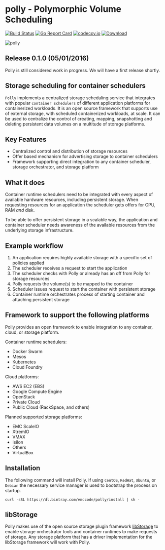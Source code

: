 # polly - Polymorphic Volume Scheduling
[![Build Status](https://travis-ci.org/emccode/polly.svg?branch=master)](https://travis-ci.org/emccode/polly) [![Go Report Card](http://goreportcard.com/badge/emccode/polly)](http://goreportcard.com/report/emccode/polly) [![codecov.io](https://codecov.io/github/emccode/polly/coverage.svg?branch=master)](https://codecov.io/github/emccode/polly?branch=master) [![Download](http://api.bintray.com/packages/emccode/polly/stable/images/download.svg) ](https://dl.bintray.com/emccode/polly/stable/latest/)

![polly](https://raw.githubusercontent.com/emccode/polly/master/.docs/images/polly.png)

## Release 0.1.0 (05/01/2016)
Polly is still considered work in progress. We will have a first release shortly.

## Storage scheduling for container schedulers
`Polly` implements a centralized storage scheduling service that integrates with popular `container schedulers` of different application platforms for containerized workloads. It is an open source framework that supports use of external storage, with scheduled containerized workloads, at scale. It can be used to centralize the control of creating, mapping, snapshotting and deleting persistent data volumes on a multitude of storage platforms.

## Key Features
- Centralized control and distribution of storage resources
- Offer based mechanism for advertising storage to container schedulers
- Framework supporting direct integration to any container scheduler, storage orchestrator, and storage platform

## What it does
Container runtime schedulers need to be integrated with every aspect of available hardware resources, including persistent storage. When requesting resources for an application the scheduler gets offers for CPU, RAM _and_ disk.

To be able to offer persistent storage in a scalable way, the application and container scheduler needs awareness of the available resources from the underlying storage infrastructure.

## Example workflow

1. An application requires highly available storage with a specific set of policies applied
1. The scheduler receives a request to start the application
3. The scheduler checks with Polly or already has an off from Polly for storage resources
4. Polly requests the volume(s) to be mapped to the container
5. Scheduler issues request to start the container with persistent storage
6. Container runtime orchestrates process of starting container and attaching persistent storage

## Framework to support the following platforms
Polly provides an open framework to enable integration to any container, cloud, or storage platform.

Container runtime schedulers:
 - Docker Swarm
 - Mesos
 - Kubernetes
 - Cloud Foundry

Cloud platforms:
- AWS EC2 (EBS)
- Google Compute Engine
- OpenStack
 - Private Cloud
 - Public Cloud (RackSpace, and others)

Planned supported storage platforms:
 - EMC ScaleIO
  - XtremIO
  - VMAX
  - Isilon
 - Others
 - VirtualBox

## Installation
The following command will install Polly.  If using
`CentOS`, `RedHat`, `Ubuntu`, or `Debian` the necessary service manager is used
to bootstrap the process on startup.  

`curl -sSL https://dl.bintray.com/emccode/polly/install | sh -`


## libStorage
Polly makes use of the open source storage plugin framework [libStorage](https://github.com/emccode/libstorage) to enable storage orchestrator tools and container runtimes to make requests of storage. Any storage platform that has a driver implementation for the libStorage framework will work with Polly.
